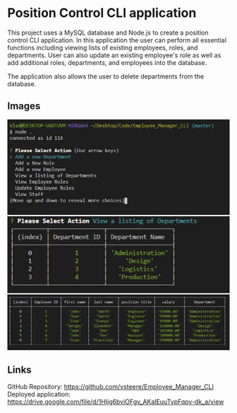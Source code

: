 # Position Control CLI application

This project uses a MySQL database and Node.js to create a position control CLI application. In this application the user can perform all essential functions including viewing lists of existing employees, roles, and departments. User can also update an existing employee's role as well as add additional roles, departments, and employees into the database. 

The application also allows the user to delete departments from the database. 

## Images
![Alt text](/Assets/pic1.JPG?raw=true "image of CLI app")
![Alt text](/Assets/pic2.JPG?raw=true "image of CLI app")
![Alt text](/Assets/pic3.JPG?raw=true "image of CLI app")

## Links

GitHub Repository: https://github.com/vsteere/Employee_Manager_CLI
Deployed application: https://drive.google.com/file/d/1HIjg6bviOFgv_AKaIEuuTypFqpy-dk_a/view


